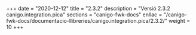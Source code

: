 +++
date        = "2020-12-12"
title       = "2.3.2"
description = "Versió 2.3.2 canigo.integration.pica"
sections    = "canigo-fwk-docs"
enllac		= "/canigo-fwk-docs/documentacio-llibreries/canigo.integration.pica/2.3.2/"
weight		= 10
+++
